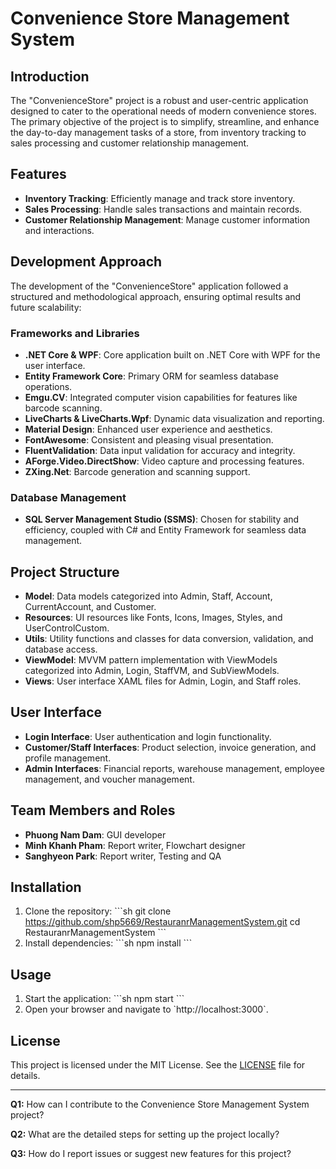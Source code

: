
# Convenience Store Management System

## Introduction
The "ConvenienceStore" project is a robust and user-centric application designed to cater to the operational needs of modern convenience stores. The primary objective of the project is to simplify, streamline, and enhance the day-to-day management tasks of a store, from inventory tracking to sales processing and customer relationship management.

## Features
- **Inventory Tracking**: Efficiently manage and track store inventory.
- **Sales Processing**: Handle sales transactions and maintain records.
- **Customer Relationship Management**: Manage customer information and interactions.

## Development Approach
The development of the "ConvenienceStore" application followed a structured and methodological approach, ensuring optimal results and future scalability:

### Frameworks and Libraries
- **.NET Core & WPF**: Core application built on .NET Core with WPF for the user interface.
- **Entity Framework Core**: Primary ORM for seamless database operations.
- **Emgu.CV**: Integrated computer vision capabilities for features like barcode scanning.
- **LiveCharts & LiveCharts.Wpf**: Dynamic data visualization and reporting.
- **Material Design**: Enhanced user experience and aesthetics.
- **FontAwesome**: Consistent and pleasing visual presentation.
- **FluentValidation**: Data input validation for accuracy and integrity.
- **AForge.Video.DirectShow**: Video capture and processing features.
- **ZXing.Net**: Barcode generation and scanning support.

### Database Management
- **SQL Server Management Studio (SSMS)**: Chosen for stability and efficiency, coupled with C# and Entity Framework for seamless data management.

## Project Structure
- **Model**: Data models categorized into Admin, Staff, Account, CurrentAccount, and Customer.
- **Resources**: UI resources like Fonts, Icons, Images, Styles, and UserControlCustom.
- **Utils**: Utility functions and classes for data conversion, validation, and database access.
- **ViewModel**: MVVM pattern implementation with ViewModels categorized into Admin, Login, StaffVM, and SubViewModels.
- **Views**: User interface XAML files for Admin, Login, and Staff roles.

## User Interface
- **Login Interface**: User authentication and login functionality.
- **Customer/Staff Interfaces**: Product selection, invoice generation, and profile management.
- **Admin Interfaces**: Financial reports, warehouse management, employee management, and voucher management.

## Team Members and Roles
- **Phuong Nam Dam**: GUI developer
- **Minh Khanh Pham**: Report writer, Flowchart designer
- **Sanghyeon Park**: Report writer, Testing and QA

## Installation
1. Clone the repository:
   \`\`\`sh
   git clone https://github.com/shp5669/RestauranrManagementSystem.git
   cd RestauranrManagementSystem
   \`\`\`
2. Install dependencies:
   \`\`\`sh
   npm install
   \`\`\`

## Usage
1. Start the application:
   \`\`\`sh
   npm start
   \`\`\`
2. Open your browser and navigate to \`http://localhost:3000\`.

## License
This project is licensed under the MIT License. See the [LICENSE](LICENSE) file for details.

---

**Q1:** How can I contribute to the Convenience Store Management System project?

**Q2:** What are the detailed steps for setting up the project locally?

**Q3:** How do I report issues or suggest new features for this project?

